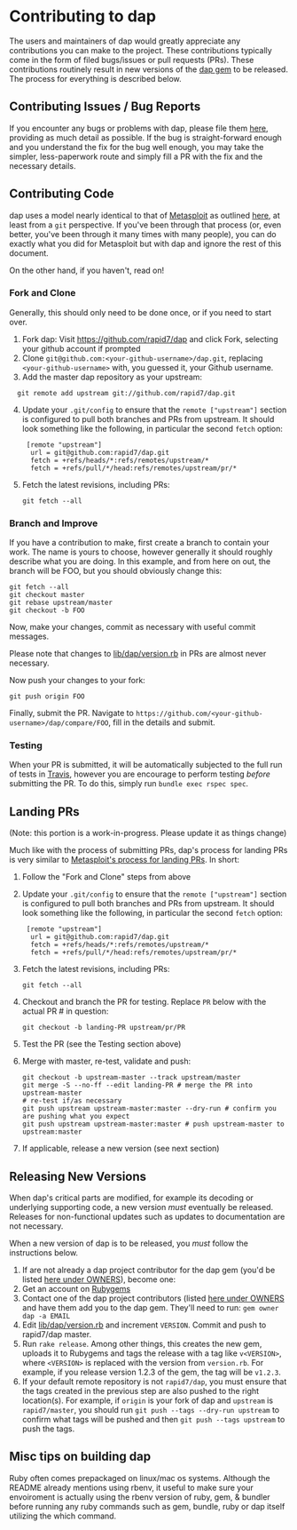 # Contributing to dap

The users and maintainers of dap would greatly appreciate any contributions
you can make to the project.  These contributions typically come in the form of
filed bugs/issues or pull requests (PRs).  These contributions routinely result
in new versions of the [dap gem](https://rubygems.org/gems/dap) to be
released.  The process for everything is described below.

## Contributing Issues / Bug Reports

If you encounter any bugs or problems with dap, please file them
[here](https://github.com/rapid7/dap/issues/new), providing as much detail as
possible.  If the bug is straight-forward enough and you understand the fix for
the bug well enough, you may take the simpler, less-paperwork route and simply
fill a PR with the fix and the necessary details.

## Contributing Code

dap uses a model nearly identical to that of
[Metasploit](https://github.com/rapid7/metasploit-framework) as outlined
[here](https://github.com/rapid7/metasploit-framework/wiki/Setting-Up-a-Metasploit-Development-Environment),
at least from a ```git``` perspective.  If you've been through that process
(or, even better, you've been through it many times with many people), you can
do exactly what you did for Metasploit but with dap and ignore the rest of
this document.

On the other hand, if you haven't, read on!

### Fork and Clone

Generally, this should only need to be done once, or if you need to start over.

1. Fork dap: Visit https://github.com/rapid7/dap and click Fork,
   selecting your github account if prompted
2.  Clone ```git@github.com:<your-github-username>/dap.git```, replacing
```<your-github-username>``` with, you guessed it, your Github username.
3.  Add the master dap repository as your upstream:

 ```
   git remote add upstream git://github.com/rapid7/dap.git
 ```
4. Update your `.git/config` to ensure that the `remote ["upstream"]` section is configured to pull both branches and PRs from upstream.  It should look something like the following, in particular the second `fetch` option:

    ```
     [remote "upstream"]
      url = git@github.com:rapid7/dap.git
      fetch = +refs/heads/*:refs/remotes/upstream/*
      fetch = +refs/pull/*/head:refs/remotes/upstream/pr/*
     ```
5. Fetch the latest revisions, including PRs:

    ```
    git fetch --all
    ```

### Branch and Improve

If you have a contribution to make, first create a branch to contain your
work.  The name is yours to choose, however generally it should roughly
describe what you are doing.  In this example, and from here on out, the
branch will be FOO, but you should obviously change this:

```
git fetch --all
git checkout master
git rebase upstream/master
git checkout -b FOO
```

Now, make your changes, commit as necessary with useful commit messages.

Please note that changes to [lib/dap/version.rb](https://github.com/rapid7/dap/blob/master/lib/dap/version.rb) in PRs are almost never necessary.

Now push your changes to your fork:

```
git push origin FOO
```

Finally, submit the PR.  Navigate to ```https://github.com/<your-github-username>/dap/compare/FOO```, fill in the details and submit.

### Testing

When your PR is submitted, it will be automatically subjected to the full run of tests in [Travis](https://travis-ci.org/rapid7/dap/), however you are encourage to perform testing _before_ submitting the PR.  To do this, simply run `bundle exec rspec spec`.

## Landing PRs

(Note: this portion is a work-in-progress.  Please update it as things change)

Much like with the process of submitting PRs, dap's process for landing PRs
is very similar to [Metasploit's process for landing
PRs](https://github.com/rapid7/metasploit-framework/wiki/Landing-Pull-Requests).
In short:

1. Follow the "Fork and Clone" steps from above
2. Update your `.git/config` to ensure that the `remote ["upstream"]` section is configured to pull both branches and PRs from upstream.  It should look something like the following, in particular the second `fetch` option:

    ```
     [remote "upstream"]
      url = git@github.com:rapid7/dap.git
      fetch = +refs/heads/*:refs/remotes/upstream/*
      fetch = +refs/pull/*/head:refs/remotes/upstream/pr/*
     ```
3. Fetch the latest revisions, including PRs:

    ```
    git fetch --all
    ```
4. Checkout and branch the PR for testing.  Replace ```PR``` below with the actual PR # in question:

    ```
    git checkout -b landing-PR upstream/pr/PR
    ```
5. Test the PR (see the Testing section above)
6. Merge with master, re-test, validate and push:

    ```
    git checkout -b upstream-master --track upstream/master
    git merge -S --no-ff --edit landing-PR # merge the PR into upstream-master
    # re-test if/as necessary
    git push upstream upstream-master:master --dry-run # confirm you are pushing what you expect
    git push upstream upstream-master:master # push upstream-master to upstream:master
    ```
7. If applicable, release a new version (see next section)

## Releasing New Versions

When dap's critical parts are modified, for example its decoding or underlying supporting code, a new version _must_ eventually be released.  Releases for non-functional updates such as updates to documentation are not necessary.

When a new version of dap is to be released, you _must_ follow the instructions below.

1. If are not already a dap project contributor for the dap gem (you'd be listed [here under OWNERS](https://rubygems.org/gems/dap)), become one:
  1. Get an account on [Rubygems](https://rubygems.org)
  2. Contact one of the dap project contributors (listed [here under OWNERS](https://rubygems.org/gems/dap) and have them add you to the dap gem.  They'll need to run:
    ```
      gem owner dap -a EMAIL
    ```
2. Edit [lib/dap/version.rb](https://github.com/rapid7/dap/blob/master/lib/dap/version.rb) and increment ```VERSION```.  Commit and push to rapid7/dap master.
3. Run `rake release`.  Among other things, this creates the new gem, uploads it to Rubygems and tags the release with a tag like `v<VERSION>`, where `<VERSION>` is replaced with the version from `version.rb`.  For example, if you release version 1.2.3 of the gem, the tag will be `v1.2.3`.
4. If your default remote repository is not `rapid7/dap`, you must ensure that the tags created in the previous step are also pushed to the right location(s).  For example, if `origin` is your fork of dap and `upstream` is `rapid7/master`, you should run `git push --tags --dry-run upstream` to confirm what tags will be pushed and then `git push --tags upstream` to push the tags.

## Misc tips on building dap

Ruby often comes prepackaged on linux/mac os systems. Although the README already mentions using rbenv, it useful to make sure your envoiroment is actually using the rbenv version of ruby, gem, & bundler before running any ruby commands such as gem, bundle, ruby or dap itself utilizing the which command.

